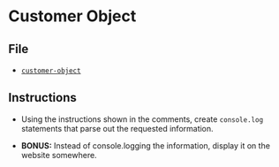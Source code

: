 # Customer Object

## File

* [`customer-object`](Unsolved/customer-object.html)

## Instructions

* Using the instructions shown in the comments, create `console.log` statements that parse out the requested information.

* **BONUS:** Instead of console.logging the information, display it on the website somewhere.